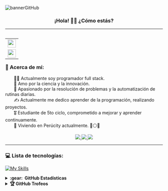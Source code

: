
![bannerGitHub](https://github.com/Auqui19/Auqui19/assets/103224841/c84e1723-496d-41ce-8133-5718b3433a5c)

<h3 align="center">¡Hola! 👋🏻 ¿Cómo estás?</h3>

---
<table align="right">
  <tr><td><a href="README.md"><img src="/img/icons8-circular-españa-48.png" style="width: 26px; height: 26px;"></img></a></td></tr>
  <tr><td><a href="README_ENG.md"><img src="/img/icons8-circular-de-gran-bretaña-48.png" style="width: 26px; height: 26px;"></img></a></td></tr>
</table>

### 💫 Acerca de mí:

&nbsp;&nbsp;&nbsp;&nbsp;&nbsp;&nbsp; 🧑‍💻 Actualmente soy programador full stack.\
&nbsp;&nbsp;&nbsp;&nbsp;&nbsp;&nbsp; 🌱  Amo por la ciencia y la innovación.\
&nbsp;&nbsp;&nbsp;&nbsp;&nbsp;&nbsp; 💓  Apasionado por la resolución de problemas y la automatización de rutinas diarias.\
&nbsp;&nbsp;&nbsp;&nbsp;&nbsp;&nbsp; ✍️  Actualmente me dedico aprender de la programación, realizando proyectos.\
&nbsp;&nbsp;&nbsp;&nbsp;&nbsp;&nbsp; 🎖️  Estudiante de 5to ciclo, comprometido a mejorar y aprender continuamente.\
&nbsp;&nbsp;&nbsp;&nbsp;&nbsp;&nbsp; 📍  Viviendo en Perúcity actualmente. 🔴⚪🔴 
 
<div align="center">
 <a href="https://www.linkedin.com/in/alonso-auqui-tasayco/">
    <img src="https://skillicons.dev/icons?i=linkedin" />
  </a> 
 <a href="https://www.instagram.com/yoalonsoo/">
    <img src="https://skillicons.dev/icons?i=instagram" />
  </a>
 <a href="mailto:sebasauquitasayco@gmail.com?subject=Hola%20Sebastian%20Auqui">
    <img src="https://skillicons.dev/icons?i=gmail" />
  </a> 
</div>

---
### 💻 Lista de tecnologías:
[![My Skills](https://skillicons.dev/icons?i=angular,astro,js,ts,tailwind,bootstrap,wordpress,cs,java,spring,mysql,idea,vscode,visualstudio,eclipse,git,github,postman,powershell,figma,windows)](https://skillicons.dev)

<details>
  <summary><b>:gear: &nbsp;GitHub Estadísticas</b></summary><br/> 
  <div align="center" >
   <img height="147px" src="https://github-readme-streak-stats.herokuapp.com/?user=Auqui19&theme=nightowl&hide_border=true" />
   <br/>
  </div>
  <br/>
  <div align="center" >
   <img height="147px" src="https://github-readme-stats.vercel.app/api?username=Auqui19&theme=nightowl&hide_border=true&include_all_commits=true&count_private=false" /> &nbsp; <img height="147px" src="https://github-readme-stats.vercel.app/api/top-langs/?username=Auqui19&theme=nightowl&hide_border=true&include_all_commits=true&count_private=false&layout=compact" />
   
  </div>
  
</details>

<details>
 <summary><b>🏆 GitHub Trofeos</b></summary><br/> 

 ![](https://github-profile-trophy.vercel.app/?username=Auqui19&theme=discord&no-frame=true&no-bg=true&margin-w=4)
</details>


